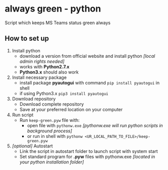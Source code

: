 # always green - python
Script which keeps MS Teams status green always

## How to set up
1. Install python
    - download a version from official website and install python _[local admin rights needed]_
    - works with **Python2.7.x**
    - **Python3.x** should also work
2. Install necessary package
    - install package **pyautogui** with command `pip install pyautogui` in shell
    - if using Python3.x `pip3 install pyautogui`
3. Download repository
    - Download complete repository
    - Save at your preferred location on your computer
4. Run script
    - Run `keep-green.pyw` file with: 
      - open file with `pythonw.exe` _[pythonw.exe will run python scripts in background process]_
      - or run in shell with `pythonw <UR_LOCAL_PATH_TO_FILE>/keep-green.pyw`
5. _[optional]_ Autostart 
   - Link the script in autostart folder to launch script with system start
   - Set standard program for **.pyw** files with pythonw.exe _[located in your python installation folder]_
   


